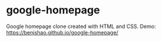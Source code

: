 # google-homepage
Google homepage clone created with HTML and CSS.
Demo: https://benjshao.github.io/google-homepage/
